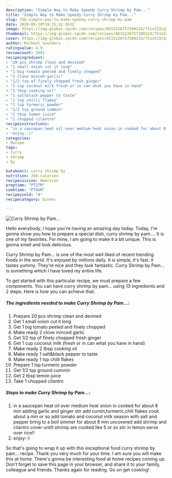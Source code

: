 ```yaml
---
description: "Simple Way to Make Speedy Curry Shrimp by Pam..."
title: "Simple Way to Make Speedy Curry Shrimp by Pam..."
slug: 336-simple-way-to-make-speedy-curry-shrimp-by-pam
date: 2020-09-10T19:31:32.952Z
image: https://img-global.cpcdn.com/recipes/6515226757300224/751x532cq70/curry-shrimp-by-pam-recipe-main-photo.jpg
thumbnail: https://img-global.cpcdn.com/recipes/6515226757300224/751x532cq70/curry-shrimp-by-pam-recipe-main-photo.jpg
cover: https://img-global.cpcdn.com/recipes/6515226757300224/751x532cq70/curry-shrimp-by-pam-recipe-main-photo.jpg
author: Micheal Saunders
ratingvalue: 4.9
reviewcount: 3681
recipeingredient:
- "20 pcs shrimp clean and devined"
- "1 small onion cut it long"
- "1 big tomato peeled and finely chopped"
- "2 clove minced garlic"
- "1/2 tsp of finely chopped fresh ginger"
- "1 cup coconut milk fresh or in can what you have in hand"
- "2 tbsp cooking oil"
- "1 saltblack pepper to taste"
- "1 tsp chilli flakes"
- "1 tsp turmeric powder"
- "1/2 tsp ground cummin"
- "2 tbsp lemon juice"
- "1 chopped cilantro"
recipeinstructions:
- "in a saucepan heat oil over medium heat onion in cooked for about 8 min adding garlic and ginger stir add cumin,turmeric,chili flakes cook about a min or so add tomato and coconut milk season with salt and pepper bring to a boil simmer for about 8 min uncovered add shrimp and cilantro cover untill shrimp are cooked like 5 or so stir in lemon.serve over rice!!"
- "enjoy:-)"
categories:
- Recipe
tags:
- curry
- shrimp
- by

katakunci: curry shrimp by 
nutrition: 250 calories
recipecuisine: American
preptime: "PT27M"
cooktime: "PT46M"
recipeyield: "4"
recipecategory: Dinner

---
```



![Curry Shrimp by Pam...](https://img-global.cpcdn.com/recipes/6515226757300224/751x532cq70/curry-shrimp-by-pam-recipe-main-photo.jpg)

Hello everybody, I hope you're having an amazing day today. Today, I'm gonna show you how to prepare a special dish, curry shrimp by pam.... It is one of my favorites. For mine, I am going to make it a bit unique. This is gonna smell and look delicious.



Curry Shrimp by Pam... is one of the most well liked of recent trending foods in the world. It's enjoyed by millions daily. It is simple, it's fast, it tastes yummy. They're nice and they look fantastic. Curry Shrimp by Pam... is something which I have loved my entire life.


To get started with this particular recipe, we must prepare a few components. You can have curry shrimp by pam... using 13 ingredients and 2 steps. Here is how you can achieve that.

<!--inarticleads1-->

##### The ingredients needed to make Curry Shrimp by Pam...:

1. Prepare 20 pcs shrimp clean and devined
1. Get 1 small onion cut it long
1. Get 1 big tomato peeled and finely chopped
1. Make ready 2 clove minced garlic
1. Get 1/2 tsp of finely chopped fresh ginger
1. Get 1 cup coconut milk (fresh or in can what you have in hand)
1. Make ready 2 tbsp cooking oil
1. Make ready 1 salt&amp;black pepper to taste
1. Make ready 1 tsp chilli flakes
1. Prepare 1 tsp turmeric powder
1. Get 1/2 tsp ground cummin
1. Get 2 tbsp lemon juice
1. Take 1 chopped cilantro




<!--inarticleads2-->

##### Steps to make Curry Shrimp by Pam...:

1. in a saucepan heat oil over medium heat onion in cooked for about 8 min adding garlic and ginger stir add cumin,turmeric,chili flakes cook about a min or so add tomato and coconut milk season with salt and pepper bring to a boil simmer for about 8 min uncovered add shrimp and cilantro cover untill shrimp are cooked like 5 or so stir in lemon.serve over rice!!
1. enjoy:-)




So that's going to wrap it up with this exceptional food curry shrimp by pam... recipe. Thank you very much for your time. I am sure you will make this at home. There's gonna be interesting food at home recipes coming up. Don't forget to save this page in your browser, and share it to your family, colleague and friends. Thanks again for reading. Go on get cooking!
